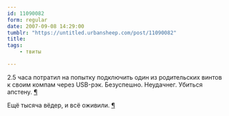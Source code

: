 ```yaml
---
id: 11090082
form: regular
date: 2007-09-08 14:29:00
tumblr: "https://untitled.urbansheep.com/post/11090082"
title:
tags:
    - твиты

---
```


<p>2.5 часа потратил на попытку подключить один из родительских винтов к своим компам через USB-рэк. Безуспешно. Неудачнег. Убиться апстену. <a href="http://twitter.com/urbansheep/statuses/254581692">¶</a></p>

<p>Ещё тысяча вёдер, и всё оживили. <a href="http://twitter.com/urbansheep/statuses/254663352">¶</a></p>

